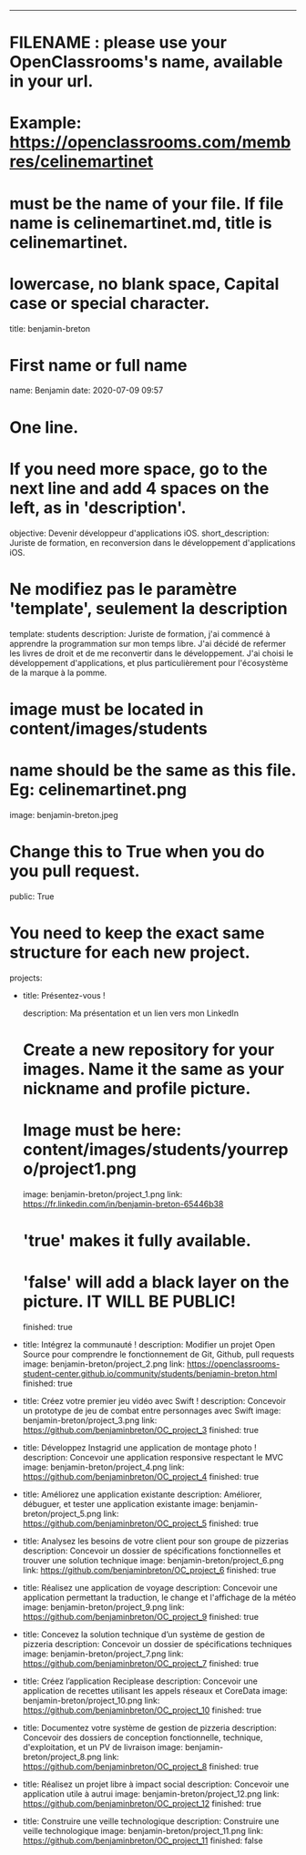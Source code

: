 ---

# FILENAME : please use your OpenClassrooms's name, available in your url.
# Example: https://openclassrooms.com/membres/celinemartinet
# must be the name of your file. If file name is celinemartinet.md, title is celinemartinet.
# lowercase, no blank space, Capital case or special character.
title: benjamin-breton

# First name or full name
name: Benjamin
date: 2020-07-09 09:57

# One line.
# If you need more space, go to the next line and add 4 spaces on the left, as in 'description'.
objective: Devenir développeur d'applications iOS.
short_description: Juriste de formation, en reconversion dans le développement d'applications iOS.

# Ne modifiez pas le paramètre 'template', seulement la description
template: students
description:
    Juriste de formation, j'ai commencé à apprendre la programmation sur mon temps libre. 
    J'ai décidé de refermer les livres de droit et de me reconvertir dans le développement.
    J'ai choisi le développement d'applications, et plus particulièrement 
    pour l'écosystème de la marque à la pomme.



# image must be located in content/images/students
# name should be the same as this file. Eg: celinemartinet.png
image: benjamin-breton.jpeg

# Change this to True when you do you pull request.
public: True

# You need to keep the exact same structure for each new project.
projects:
  - title: Présentez-vous !

    description: Ma présentation et un lien vers mon LinkedIn
    # Create a new repository for your images. Name it the same as your nickname and profile picture.
    # Image must be here: content/images/students/yourrepo/project1.png
    image: benjamin-breton/project_1.png
    link: https://fr.linkedin.com/in/benjamin-breton-65446b38
    # 'true' makes it fully available.
    # 'false' will add a black layer on the picture. IT WILL BE PUBLIC!
    finished: true
  - title: Intégrez la communauté !
    description: Modifier un projet Open Source pour comprendre le fonctionnement de Git, Github, pull requests
    image: benjamin-breton/project_2.png
    link: https://openclassrooms-student-center.github.io/community/students/benjamin-breton.html
    finished: true
  - title: Créez votre premier jeu vidéo avec Swift !
    description: Concevoir un prototype de jeu de combat entre personnages avec Swift
    image: benjamin-breton/project_3.png
    link: https://github.com/benjaminbreton/OC_project_3
    finished: true
  - title: Développez Instagrid une application de montage photo !
    description: Concevoir une application responsive respectant le MVC
    image: benjamin-breton/project_4.png
    link: https://github.com/benjaminbreton/OC_project_4
    finished: true
  - title: Améliorez une application existante
    description: Améliorer, débuguer, et tester une application existante
    image: benjamin-breton/project_5.png
    link: https://github.com/benjaminbreton/OC_project_5
    finished: true
  - title: Analysez les besoins de votre client pour son groupe de pizzerias
    description: Concevoir un dossier de spécifications fonctionnelles et trouver une solution technique
    image: benjamin-breton/project_6.png
    link: https://github.com/benjaminbreton/OC_project_6
    finished: true
  - title: Réalisez une application de voyage
    description: Concevoir une application permettant la traduction, le change et l'affichage de la météo
    image: benjamin-breton/project_9.png
    link: https://github.com/benjaminbreton/OC_project_9
    finished: true
  - title: Concevez la solution technique d’un système de gestion de pizzeria
    description: Concevoir un dossier de spécifications techniques
    image: benjamin-breton/project_7.png
    link: https://github.com/benjaminbreton/OC_project_7
    finished: true
  - title: Créez l’application Reciplease
    description: Concevoir une application de recettes utilisant les appels réseaux et CoreData
    image: benjamin-breton/project_10.png
    link: https://github.com/benjaminbreton/OC_project_10
    finished: true
  - title: Documentez votre système de gestion de pizzeria
    description: Concevoir des dossiers de conception fonctionnelle, technique, d'exploitation, et un PV de livraison
    image: benjamin-breton/project_8.png
    link: https://github.com/benjaminbreton/OC_project_8
    finished: true
  - title: Réalisez un projet libre à impact social
    description: Concevoir une application utile à autrui
    image: benjamin-breton/project_12.png
    link: https://github.com/benjaminbreton/OC_project_12
    finished: true
  - title: Construire une veille technologique
    description: Construire une veille technologique
    image: benjamin-breton/project_11.png
    link: https://github.com/benjaminbreton/OC_project_11
    finished: false


